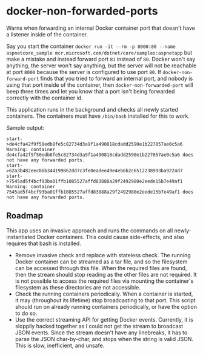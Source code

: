 # docker-non-forwarded-ports
Warns when forwarding an internal Docker container port that doesn't have a listener inside of the container.

Say you start the container `docker run -it --rm -p 8000:80 --name aspnetcore_sample mcr.microsoft.com/dotnet/core/samples:aspnetapp` but make a mistake and instead forward port `81` instead of `80`. Docker won't say anything, the server won't say anything, but the server will not be reachable at port `8000` because the server is configured to use port `80`. If `docker-non-forward-port` finds that you tried to forward an internal port, and nobody is using that port inside of the container, then `docker-non-forwarded-port` will beep three times and let you know that a port isn't being forwarded correctly with the container id.

This application runs in the background and checks all newly started containers. The containers must have `/bin/bash` installed for this to work.

Sample output:

```
start->de4cfa42f9f50edb8fe5c82734d3a9f1a490818cdadd2590e1b227057ae0c5a6
Warning: container de4cfa42f9f50edb8fe5c82734d3a9f1a490818cdadd2590e1b227057ae0c5a6 does not have any forwarded ports.
start->62a3b482eec86b344199862dd7c3fe0eadee49e4eb6b2c6512238993ba9224d7
start->7545ad5f4bcf93ba01ffb1085527affd83888a29f2492980e2eede15b7e49af1
Warning: container 7545ad5f4bcf93ba01ffb1085527affd83888a29f2492980e2eede15b7e49af1 does not have any forwarded ports.
```

## Roadmap

This app uses an invasive approach and runs the commands on all newly-instantiated Docker containers. This could cause side-effects, and also requires that bash is installed.

- Remove invasive check and replace with stateless check. The running Docker container can be streamed as a tar file, and so the filesystem can be accessed through this file. When the required files are found, then the stream should stop reading as the other files are not required. It is not possible to access the required files via mounting the container's filesystem as these directories are not accessible.
- Check the running containers periodically. When a container is started, it may (throughout its lifetime) stop broadcasting to that port. This script should run on already running containers periodically, or have the option to do so.
- Use the correct streaming API for getting Docker events. Currently, it is sloppily hacked together as I could not get the stream to broadcast JSON events. Since the stream doesn't have any linebreaks, it has to parse the JSON char-by-char, and stops when the string is valid JSON. This is slow, inefficient, and unsafe.
